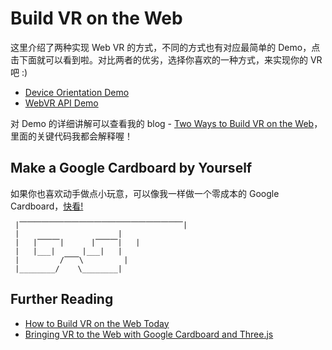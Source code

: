 # Build VR on the Web

这里介绍了两种实现 Web VR 的方式，不同的方式也有对应最简单的 Demo，点击下面就可以看到啦。对比两者的优劣，选择你喜欢的一种方式，来实现你的 VR 吧 :)

* [Device Orientation Demo]()
* [WebVR API Demo]()

对 Demo 的详细讲解可以查看我的 blog - [Two Ways to Build VR on the Web]()，里面的关键代码我都会解释喔！

## Make a Google Cardboard by Yourself

如果你也喜欢动手做点小玩意，可以像我一样做一个零成本的 Google Cardboard，[快看!]()

```
 |⎺⎺⎺⎺⎺⎺⎺⎺⎺⎺⎺⎺⎺⎺⎺⎺⎺⎺⎺⎺⎺⎺|
 |                      |
 |   |⎺⎺⎺|      |⎺⎺⎺|   |  
 |   |___|      |___|   |
 |         /⎺⎺\         |
 |________/    \________|

```

## Further Reading

* [How to Build VR on the Web Today](https://www.sitepoint.com/how-to-build-vr-on-the-web-today/)
* [Bringing VR to the Web with Google Cardboard and Three.js](https://www.sitepoint.com/bringing-vr-to-web-google-cardboard-three-js/)






